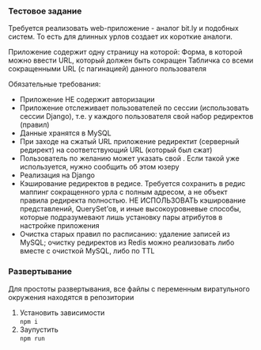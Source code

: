 ### Тестовое задание ###

Требуется реализовать web-приложение - аналог bit.ly и подобных систем.
То есть для длинных урлов создает их короткие аналоги.

Приложение содержит одну страницу на которой:
Форма, в которой можно ввести URL, который должен быть сокращен
Табличка со всеми сокращенными URL (с пагинацией) данного пользователя

Обязательные требования:
* Приложение НЕ содержит авторизации
* Приложение отслеживает пользователей по сессии (использовать сессии Django), т.е. у каждого пользователя свой набор редиректов (правил)
* Данные хранятся в MySQL
* При заходе на сжатый URL приложение редиректит (серверный редирект) на соответствующий URL (который был сжат)
* Пользователь по желанию может указать свой <subpart>. Если такой <subpart> уже используется, нужно сообщить об этом юзеру
* Реализация на Django
* Кэширование редиректов в редисе. Требуется сохранить в редис маппинг сокращенного урла с полным адресом, а не объект правила редиректа полностью. НЕ ИСПОЛЬЗОВАТЬ кэширование представлений, QuerySet’ов, и иные высокоуровневые способы, которые подразумевают лишь установку пары атрибутов в настройке приложения
* Очистка старых правил по расписанию:
удаление записей из MySQL; 
 очистку редиректов из Redis можно реализовать либо вместе с очисткой MySQL, либо по TTL
  
### Развертывание ###
Для простоты развертывания, все файлы с переменным виратульного окружения находятся в репозитории

1. Установить зависимости  
    `npm i`
2. Заупустить  
    `npm run`

